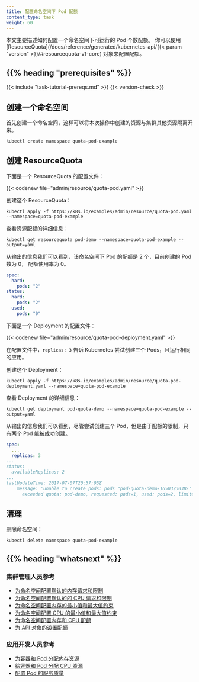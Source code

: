 ```yaml
---
title: 配置命名空间下 Pod 配额
content_type: task
weight: 60
---
```


<!-- overview -->

<!--
This page shows how to set a quota for the total number of Pods that can run
in a namespace. You specify quotas in a
[ResourceQuota](/docs/reference/generated/kubernetes-api/{{< param "version" >}}/#resourcequota-v1-core)
object.
-->
本文主要描述如何配置一个命名空间下可运行的 Pod 个数配额。
你可以使用
[ResourceQuota](/docs/reference/generated/kubernetes-api/{{< param "version" >}}/#resourcequota-v1-core)
对象来配置配额。

## {{% heading "prerequisites" %}}

{{< include "task-tutorial-prereqs.md" >}} {{< version-check >}}

<!-- steps -->

<!--
## Create a namespace

Create a namespace so that the resources you create in this exercise are
isolated from the rest of your cluster.
-->
## 创建一个命名空间

首先创建一个命名空间，这样可以将本次操作中创建的资源与集群其他资源隔离开来。

```shell
kubectl create namespace quota-pod-example
```

<!--
## Create a ResourceQuota

Here is the configuration file for a ResourceQuota object:
-->
## 创建 ResourceQuota

下面是一个 ResourceQuota 的配置文件：

{{< codenew file="admin/resource/quota-pod.yaml" >}}

<!-- Create the ResourceQuota: -->
创建这个 ResourceQuota：

```shell
kubectl apply -f https://k8s.io/examples/admin/resource/quota-pod.yaml --namespace=quota-pod-example
```

<!--
View detailed information about the ResourceQuota:
-->
查看资源配额的详细信息：

```shell
kubectl get resourcequota pod-demo --namespace=quota-pod-example --output=yaml
```

<!--
The output shows that the namespace has a quota of two Pods, and that currently there are
no Pods; that is, none of the quota is used.
-->
从输出的信息我们可以看到，该命名空间下 Pod 的配额是 2 个，目前创建的 Pod 数为 0，
配额使用率为 0。

```yaml
spec:
  hard:
    pods: "2"
status:
  hard:
    pods: "2"
  used:
    pods: "0"
```

<!--
Here is the configuration file for a Deployment:
-->
下面是一个 Deployment 的配置文件：

{{< codenew file="admin/resource/quota-pod-deployment.yaml" >}}

<!--
In the configuration file, `replicas: 3` tells Kubernetes to attempt to create three Pods, all running the same application.

Create the Deployment:
-->
在配置文件中，`replicas: 3` 告诉 Kubernetes 尝试创建三个 Pods，且运行相同的应用。

创建这个 Deployment：

```shell
kubectl apply -f https://k8s.io/examples/admin/resource/quota-pod-deployment.yaml --namespace=quota-pod-example
```

<!--
View detailed information about the Deployment:
-->
查看 Deployment 的详细信息：

```shell
kubectl get deployment pod-quota-demo --namespace=quota-pod-example --output=yaml
```

<!--
The output shows that even though the Deployment specifies three replicas, only two
Pods were created because of the quota.
-->
从输出的信息我们可以看到，尽管尝试创建三个 Pod，但是由于配额的限制，只有两个 Pod 能被成功创建。

```yaml
spec:
  ...
  replicas: 3
...
status:
  availableReplicas: 2
...
lastUpdateTime: 2017-07-07T20:57:05Z
    message: 'unable to create pods: pods "pod-quota-demo-1650323038-" is forbidden:
      exceeded quota: pod-demo, requested: pods=1, used: pods=2, limited: pods=2'
```

<!--
## Clean up

Delete your namespace:
-->
## 清理

删除命名空间：

```shell
kubectl delete namespace quota-pod-example
```

## {{% heading "whatsnext" %}}

<!--
### For cluster administrators

* [Configure Default Memory Requests and Limits for a Namespace](/docs/tasks/administer-cluster/manage-resources/memory-default-namespace/)
* [Configure Default CPU Requests and Limits for a Namespace](/docs/tasks/administer-cluster/manage-resources/cpu-default-namespace/)
* [Configure Minimum and Maximum Memory Constraints for a Namespace](/docs/tasks/administer-cluster/manage-resources/memory-constraint-namespace/)
* [Configure Minimum and Maximum CPU Constraints for a Namespace](/docs/tasks/administer-cluster/manage-resources/cpu-constraint-namespace/)
* [Configure Memory and CPU Quotas for a Namespace](/docs/tasks/administer-cluster/manage-resources/quota-memory-cpu-namespace/)
* [Configure Quotas for API Objects](/docs/tasks/administer-cluster/quota-api-object/)
-->
### 集群管理人员参考

* [为命名空间配置默认的内存请求和限制](/zh/docs/tasks/administer-cluster/manage-resources/memory-default-namespace/)
* [为命名空间配置默认的的 CPU 请求和限制](/zh/docs/tasks/administer-cluster/manage-resources/cpu-default-namespace/)
* [为命名空间配置内存的最小值和最大值约束](/zh/docs/tasks/administer-cluster/manage-resources/memory-constraint-namespace/)
* [为命名空间配置 CPU 的最小值和最大值约束](/zh/docs/tasks/administer-cluster/manage-resources/cpu-constraint-namespace/)
* [为命名空间配置内存和 CPU 配额](/zh/docs/tasks/administer-cluster/manage-resources/quota-memory-cpu-namespace/)
* [为 API 对象的设置配额](/zh/docs/tasks/administer-cluster/quota-api-object/)

<!--
### For app developers

* [Assign Memory Resources to Containers and Pods](/docs/tasks/configure-pod-container/assign-memory-resource/)
* [Assign CPU Resources to Containers and Pods](/docs/tasks/configure-pod-container/assign-cpu-resource/)
* [Configure Quality of Service for Pods](/docs/tasks/configure-pod-container/quality-service-pod/)
-->
### 应用开发人员参考

* [为容器和 Pod 分配内存资源](/zh/docs/tasks/configure-pod-container/assign-memory-resource/)
* [给容器和 Pod 分配 CPU 资源](/zh/docs/tasks/configure-pod-container/assign-cpu-resource/)
* [配置 Pod 的服务质量](/zh/docs/tasks/configure-pod-container/quality-service-pod/)

